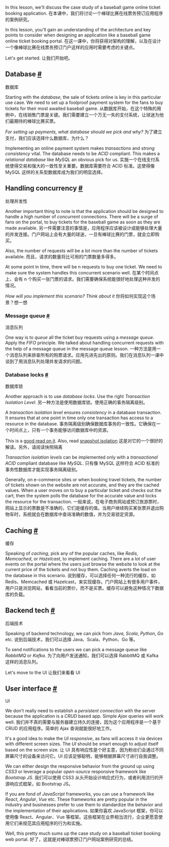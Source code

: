 In this lesson, we'll discuss the case study of a baseball game online ticket booking application.
在本课中，我们将讨论一个棒球比赛在线票务预订应用程序的案例研究。

In this lesson, you'll gain an understanding of the architecture and key points to consider when designing an application like a baseball game online ticket booking portal.
在这一课中，你将获得对架构的理解，以及在设计一个像棒球比赛在线票务预订门户这样的应用时需要考虑的关键点。

Let's get started.
让我们开始吧。

## Database [#](https://www.educative.io/courses/web-application-software-architecture-101/gkElD1ro2L6#Database)
数据库

Starting with the _database_, the sale of tickets online is key in this particular use case. We need to set up a foolproof payment system for the fans to buy tickets for their most awaited baseball game.
从数据库开始，在这个特殊的用例中，在线销售门票是关键。我们需要建立一个万无一失的支付系统，让球迷为他们最期待的棒球比赛买票。

_For setting up payments, what database should we pick and why?_
为了建立支付，我们应该选择什么数据库，为什么？

Implementing an online payment system makes _transactions_ and _strong consistency_ vital. The database needs to be _ACID_ compliant. This makes a _relational database_ like _MySQL_ an obvious pick for us.
实施一个在线支付系统使得交易和强大的一致性至关重要。数据库需要符合 ACID 标准。这使得像 MySQL 这样的关系型数据库成为我们的明显选择。

## Handling concurrency [#](https://www.educative.io/courses/web-application-software-architecture-101/gkElD1ro2L6#Handling-concurrency)
处理并发性

Another important thing to note is that the application should be designed to handle a high number of _concurrent_ connections. There will be a surge of fans on the portal, to buy tickets for the baseball game as soon as they are made available.
另一件需要注意的事情是，应用程序应该被设计成能够处理大量的并发连接。门户网站上会有大量的球迷，一旦有棒球比赛的门票，就会立即购买。

Also, the number of requests will be a lot more than the number of tickets available.
而且，请求的数量将比可用的门票数量多得多。

At some point in time, there will be n requests to buy one ticket. We need to make sure the system handles this concurrent scenario well.
在某个时间点上，会有 n 个购买一张门票的请求。我们需要确保系统能很好地处理这种并发的情况。

_How will you implement this scenario? Think about it_
你将如何实现这个场景？想一想

### Message queue [#](https://www.educative.io/courses/web-application-software-architecture-101/gkElD1ro2L6#Message-queue)
消息队列

One way is to _queue_ all the ticket buy requests using a _message queue_. Apply the _FIFO_ principle. We talked about handling concurrent requests with the help of a message queue in the message queue lesson.
一种方法是用一个消息队列来排查所有的购票请求。应用先进先出的原则。我们在消息队列一课中谈到了用消息队列处理并发请求的问题。

### Database locks [#](https://www.educative.io/courses/web-application-software-architecture-101/gkElD1ro2L6#Database-locks)
数据库锁

Another approach is to use _database locks_. Use the right _Transaction Isolation Level_.
另一种方法是使用数据库锁。使用正确的事务隔离级别。

A _transaction isolation level_ ensures _consistency_ in a database transaction. It ensures that at one point in time only one transaction has access to a resource in the database.
事务隔离级别确保数据库事务的一致性。它确保在一个时间点上，只有一个事务能够访问数据库中的资源。

This is a [good read on it](https://en.wikipedia.org/wiki/Isolation_(database_systems) ). Also, read [snapshot isolation](https://en.wikipedia.org/wiki/Snapshot_isolation)
这是对它的一个很好的解读。另外，请阅读快照隔离

_Transaction isolation levels_ can be implemented only with a _transactional ACID_ compliant database like _MySQL_.
只有像 MySQL 这样符合 ACID 标准的事务性数据库才能实现事务隔离级别。

Generally, on e-commerce sites or when booking travel tickets, the number of tickets shown on the website are not accurate, and they are the cached values. When a user moves on to buy a particular ticket and checks out the cart, then the system polls the database for the accurate value and locks the resource for the transaction.
一般来说，在电子商务网站或预订旅游票时，网站上显示的票数是不准确的，它们是缓存的值。当用户继续购买某张票并退出购物车时，系统就会在数据库中查询准确的数值，并为交易锁定资源。

## Caching [#](https://www.educative.io/courses/web-application-software-architecture-101/gkElD1ro2L6#Caching)
缓存

Speaking of _caching_, pick any of the popular caches, like _Redis_, _Memcached_, or _Hazelcast_, to implement caching. There are a lot of user events on the portal where the users just browse the website to look at the current price of the tickets and not buy them. Caching averts the load on the database in this scenario.
说到缓存，可以选择任何一种流行的缓存，如 Redis、Memcached 或 Hazelcast，来实现缓存。门户网站上有很多用户事件，用户只是浏览网站，看看当前的票价，而不是买票。缓存可以避免这种情况下数据库的负载。

## Backend tech [#](https://www.educative.io/courses/web-application-software-architecture-101/gkElD1ro2L6#Backend-tech)
后端技术

Speaking of backend technology, we can pick from _Java_, _Scala_, _Python_, _Go_ etc.
说到后端技术，我们可以选择 Java、Scala、Python、Go 等。

To send notifications to the users we can pick a message queue like _RabbitMQ_ or _Kafka_.
为了向用户发送通知，我们可以选择 RabbitMQ 或 Kafka 这样的消息队列。

Let's move to the UI
让我们来看看 UI

## User interface [#](https://www.educative.io/courses/web-application-software-architecture-101/gkElD1ro2L6#User-interface)
UI

We don't really need to establish a _persistent connection_ with the server because the application is a _CRUD_ based app. Simple _Ajax_ queries will work well.
我们并不真的需要与服务器建立持久的连接，因为这个应用程序是一个基于 CRUD 的应用程序。简单的 Ajax 查询就能很好地工作。

It's a good idea to make the _UI responsive_, as fans will access it via devices with different screen sizes. The _UI_ should be smart enough to adjust itself based on the screen size.
让 UI 具有响应性是个好主意，因为粉丝们会通过不同屏幕尺寸的设备来访问它。UI 应该足够聪明，能够根据屏幕尺寸进行自我调整。

We can either design the responsive behavior from the ground up using _CSS3_ or leverage a popular _open-source_ responsive framework like _Bootstrap JS_.
我们可以使用 CSS3 从头开始设计响应式行为，或者利用流行的开源响应式框架，如 Bootstrap JS。

If you are fond of _JavaScript_ frameworks, you can use a framework like _React_, _Angular_, _Vue_ etc. These frameworks are pretty popular in the industry and businesses prefer to use them to standardize the behavior and the implementation of their applications.
如果你喜欢 JavaScript 框架，你可以使用像 React、Angular、Vue 等框架。这些框架在业界相当流行，企业更愿意使用它们来规范其应用程序的行为和实施。

Well, this pretty much sums up the case study on a baseball ticket booking web portal.
好了，这就是对棒球票预订门户网站案例研究的总结。
